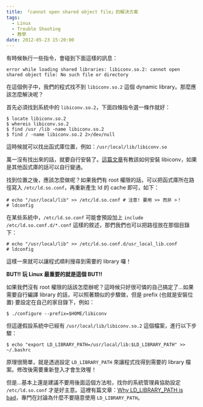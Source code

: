 ```yaml
---
title: 「cannot open shared object file」的解決方案
tags:
  - Linux
  - Trouble Shooting
  - 教學
date: 2012-05-23 15:20:00
---
```



有時候執行一些指令，會碰到下面這樣的訊息：

	error while loading shared libraries: libiconv.so.2: cannot open shared object file: No such file or directory

在這個例子中，我們的程式找不到 `libiconv.so.2` 這個 dynamic library。那麼應該怎麼解決呢？

首先必須找到系統中的 `libiconv.so.2`，下面四條指令選一條作就好：

	$ locate libiconv.so.2
	$ whereis libiconv.so.2
	$ find /usr /lib -name libiconv.so.2
	$ find / -name libiconv.so.2 2>/dev/null

這時候就可以找出函式庫位置，例如：`/usr/local/lib/libiconv.so`

<!--more-->

萬一沒有找出來的話，就要自行安裝了。[這篇文章](http://www.techsww.com/tutorials/libraries/libiconv/installation/installing_libiconv_on_ubuntu_linux.php)有教該如何安裝 libiconv，如果是其他函式庫的話可以自行變通。

找到位置之後，應該怎麼做呢？如果我們有 root 權限的話，可以把函式庫所在路徑寫入 `/etc/ld.so.conf`，再重新產生 ld 的 cache 即可，如下：

	# echo "/usr/local/lib" >> /etc/ld.so.conf # 注意! 要用 >> 而非 >！
	# ldconfig

在某些系統中，`/etc/ld.so.conf` 可能會預設加上 `include /etc/ld.so.conf.d/*.conf` 這樣的敘述，那們我們也可以把路徑放在那個目錄下：

	# echo "/usr/local/lib" >> /etc/ld.so.conf.d/usr_local_lib.conf
	# ldconfig

這樣一來就可以讓程式順利搜尋到需要的 library 囉！

**BUT!! 玩 Linux 最重要的就是這個 BUT!!**

如果我們沒有 root 權限的話該怎麼辦呢？這時候只好很可憐的自己搞定了...如果需要自行編譯 library 的話，可以照著類似的步驟做，但是 prefix (也就是安裝位置) 要設定在自己的家目錄下，例如：

	$ ./configure --prefix=$HOME/libiconv

但這邊假設系統中已經有 `/usr/local/lib/libiconv.so.2` 這個檔案，進行以下步驟：

	$ echo "export LD_LIBRARY_PATH=/usr/local/lib:$LD_LIBRARY_PATH" >> ~/.bashrc

原理很簡單，就是透過設定 `LD_LIBRARY_PATH` 來讓程式找得到需要的 library 檔案。修改後需要重新登入才會生效喔！

但是...基本上還是建議不要用後面這個方法啦，找你的系統管理員協助設定 `/etc/ld.so.conf` 才是好主意。這裡有篇文章：[Why LD_LIBRARY_PATH is bad](http://xahlee.org/UnixResource_dir/_/ldpath.html)，專門在討論為什麼不要隨意使用 `LD_LIBRARY_PATH`。

